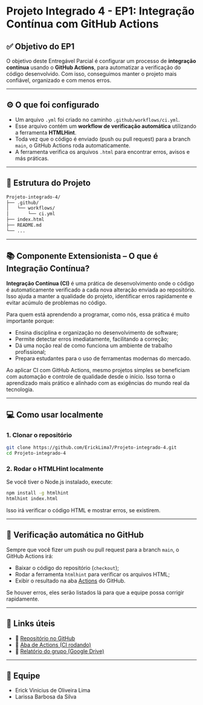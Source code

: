 # Projeto Integrado 4 - EP1: Integração Contínua com GitHub Actions

## ✅ Objetivo do EP1

O objetivo deste Entregável Parcial é configurar um processo de **integração contínua** usando o **GitHub Actions**, para automatizar a verificação do código desenvolvido. Com isso, conseguimos manter o projeto mais confiável, organizado e com menos erros.

---

## ⚙️ O que foi configurado

- Um arquivo `.yml` foi criado no caminho `.github/workflows/ci.yml`.
- Esse arquivo contém um **workflow de verificação automática** utilizando a ferramenta **HTMLHint**.
- Toda vez que o código é enviado (push ou pull request) para a branch `main`, o GitHub Actions roda automaticamente.
- A ferramenta verifica os arquivos `.html` para encontrar erros, avisos e más práticas.

---

## 📁 Estrutura do Projeto

```bash
Projeto-integrado-4/
├── .github/
│   └── workflows/
│       └── ci.yml
├── index.html
├── README.md
└── ...
```

---

## 📚 Componente Extensionista – O que é Integração Contínua?

**Integração Contínua (CI)** é uma prática de desenvolvimento onde o código é automaticamente verificado a cada nova alteração enviada ao repositório. Isso ajuda a manter a qualidade do projeto, identificar erros rapidamente e evitar acúmulo de problemas no código.

Para quem está aprendendo a programar, como nós, essa prática é muito importante porque:

- Ensina disciplina e organização no desenvolvimento de software;
- Permite detectar erros imediatamente, facilitando a correção;
- Dá uma noção real de como funciona um ambiente de trabalho profissional;
- Prepara estudantes para o uso de ferramentas modernas do mercado.

Ao aplicar CI com GitHub Actions, mesmo projetos simples se beneficiam com automação e controle de qualidade desde o início. Isso torna o aprendizado mais prático e alinhado com as exigências do mundo real da tecnologia.

---

## 💻 Como usar localmente

### 1. Clonar o repositório

```bash
git clone https://github.com/ErickLima7/Projeto-integrado-4.git
cd Projeto-integrado-4
```

### 2. Rodar o HTMLHint localmente

Se você tiver o Node.js instalado, execute:

```bash
npm install -g htmlhint
htmlhint index.html
```

Isso irá verificar o código HTML e mostrar erros, se existirem.

---

## 🔄 Verificação automática no GitHub

Sempre que você fizer um push ou pull request para a branch `main`, o GitHub Actions irá:

- Baixar o código do repositório (`checkout`);
- Rodar a ferramenta `htmlhint` para verificar os arquivos HTML;
- Exibir o resultado na aba [Actions](https://github.com/ErickLima7/Projeto-integrado-4/actions) do GitHub.

Se houver erros, eles serão listados lá para que a equipe possa corrigir rapidamente.

---

## 🔗 Links úteis

- 🔗 [Repositório no GitHub](https://github.com/ErickLima7/Projeto-integrado-4)
- 🧪 [Aba de Actions (CI rodando)](https://github.com/ErickLima7/Projeto-integrado-4/actions)
- 📝 [Relatório do grupo (Google Drive)](COLE_AQUI_O_LINK_DO_RELATORIO)

---

## 👥 Equipe

- Erick Vinicius de Oliveira Lima  
- Larissa Barbosa da Silva
